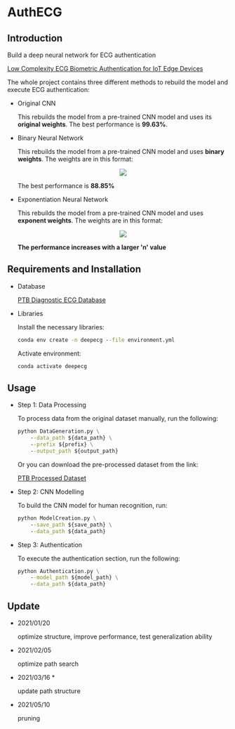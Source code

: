 <!--
 * @Author: Guoxin Wang
 * @Date: 2024-02-07 07:47:56
 * @LastEditors: Guoxin Wang
 * @LastEditTime: 2024-02-07 12:11:35
 * @FilePath: /DeepECG/README.md
 * @Description: 
 * 
 * Copyright (c) 2024 by Guoxin Wang, All Rights Reserved. 
-->
# AuthECG

## Introduction

Build a deep neural network for ECG authentication

[Low Complexity ECG Biometric Authentication for IoT Edge Devices](https://ieeexplore.ieee.org/document/9332012)

The whole project contains three different methods to rebuild the model and execute ECG authentication:

- Original CNN

    This rebuilds the model from a pre-trained CNN model and uses its **original weights**. The best performance is **99.63%**.

- Binary Neural Network

    This rebuilds the model from a pre-trained CNN model and uses **binary weights**. The weights are in this format:

    <div align=center> <img src="https://latex.codecogs.com/svg.latex?\pm1"> </div>

    The best performance is **88.85%**

- Exponentiation Neural Network

    This rebuilds the model from a pre-trained CNN model and uses **exponent weights**. The weights are in this format:

    <div align=center> <img src="https://latex.codecogs.com/svg.latex?\frac{INTEGER}{2^n}"> </div>

    **The performance increases with a larger 'n' value**

## Requirements and Installation

- Database

    [PTB Diagnostic ECG Database](https://physionet.org/content/ptbdb/1.0.0/)

- Libraries

    Install the necessary libraries:

    ```cmd
    conda env create -n deepecg --file environment.yml
    ```

    Activate environment:

    ```cmd
    conda activate deepecg
    ```

## Usage

- Step 1: Data Processing

    To process data from the original dataset manually, run the following:

    ```cmd
    python DataGeneration.py \
        --data_path ${data_path} \
        --prefix ${prefix} \
        --output_path ${output_path}
    ```

    Or you can download the pre-processed dataset from the link:

    [PTB Processed Dataset](https://huggingface.co/datasets/PriceWang/dataset/resolve/main/deepecg/ptbdb_prt.csv)

- Step 2: CNN Modelling

    To build the CNN model for human recognition, run:

    ```cmd
    python ModelCreation.py \
        --save_path ${save_path} \
        --data_path ${data_path}
    ```

- Step 3: Authentication

    To execute the authentication section, run the following:

    ```cmd
    python Authentication.py \
        --model_path ${model_path} \
        --data_path ${data_path}
    ```

## Update

- 2021/01/20

    optimize structure, improve performance, test generalization ability

- 2021/02/05

    optimize path search

- 2021/03/16 *

    update path structure

- 2021/05/10

    pruning
